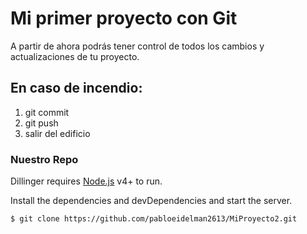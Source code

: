 # Mi primer proyecto con Git
A partir de ahora podrás tener control de todos los cambios y actualizaciones de tu proyecto.
## En caso de incendio:
1. git commit 
2. git push
3. salir del edificio

### Nuestro Repo

Dillinger requires [Node.js](https://nodejs.org/) v4+ to run.

Install the dependencies and devDependencies and start the server.

```sh
$ git clone https://github.com/pabloeidelman2613/MiProyecto2.git

```
